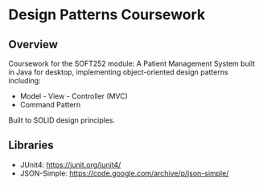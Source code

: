 # Design Patterns Coursework
## Overview
Coursework for the SOFT252 module: A Patient Management System built in Java for desktop, implementing object-oriented design patterns including:
* Model - View - Controller (MVC)
* Command Pattern

Built to SOLID design principles.
## Libraries
* JUnit4: https://junit.org/junit4/
* JSON-Simple: https://code.google.com/archive/p/json-simple/
